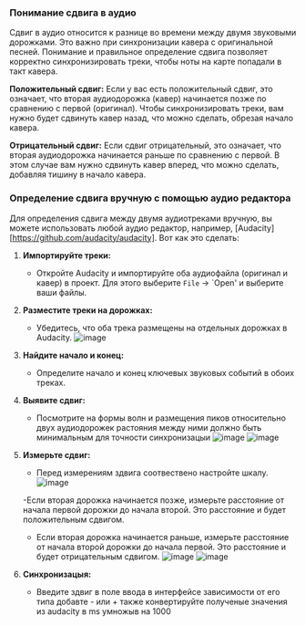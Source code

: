 ### Понимание сдвига в аудио

Сдвиг в аудио относится к разнице во времени между двумя звуковыми дорожками. Это важно при синхронизации кавера с оригинальной песней. Понимание и правильное определение сдвига позволяет корректно синхронизировать треки, чтобы ноты на карте попадали в такт кавера.

**Положительный сдвиг:** Если у вас есть положительный сдвиг, это означает, что вторая аудиодорожка (кавер) начинается позже по сравнению с первой (оригинал). Чтобы синхронизировать треки, вам нужно будет сдвинуть кавер назад, что можно сделать, обрезая начало кавера.

**Отрицательный сдвиг:** Если сдвиг отрицательный, это означает, что вторая аудиодорожка начинается раньше по сравнению с первой. В этом случае вам нужно сдвинуть кавер вперед, что можно сделать, добавляя тишину в начало кавера.

### Определение сдвига вручную с помощью аудио редактора

Для определения сдвига между двумя аудиотреками вручную, вы можете использовать любой аудио редактор, например, [Audacity][https://github.com/audacity/audacity]. Вот как это сделать:

1. **Импортируйте треки:**
   - Откройте Audacity и импортируйте оба аудиофайла (оригинал и кавер) в проект. Для этого выберите `File` -> `Open'  и выберите ваши файлы.

2. **Разместите треки на дорожках:**
   - Убедитесь, что оба трека размещены на отдельных дорожках в Audacity.
   ![image](https://github.com/user-attachments/assets/7225b73e-f01a-4054-9e0d-5c454f58d097)

3. **Найдите начало и конец:**
   - Определите начало и конец ключевых звуковых событий в обоих треках.

5. **Выявите сдвиг:**
   - Посмотрите на формы волн и размещения пиков относительно двух аудиодорожек растояния между ними должно быть минимальным  для точности синхронизацыи
    ![image](https://github.com/user-attachments/assets/5db99bca-0fac-4fa8-a6a4-2756d7680a74)
    ![image](https://github.com/user-attachments/assets/385229c9-4a54-42bf-960b-f8900433094f)

6. **Измерьте сдвиг:**
   - Перед измерениям здвига соотвествено настройте шкалу.
   ![image](https://github.com/user-attachments/assets/f3cc91a2-77d4-48bb-a6ca-85df748e1209)

   -Если вторая дорожка начинается позже, измерьте расстояние от начала первой дорожки до начала второй. Это расстояние и будет положительным сдвигом.
   - Если вторая дорожка начинается раньше, измерьте расстояние от начала второй дорожки до начала первой. Это расстояние и будет отрицательным сдвигом.
  ![image](https://github.com/user-attachments/assets/0460f2db-5d5c-4111-994c-061ca5328ccd)
  ![image](https://github.com/user-attachments/assets/72a35333-69d3-48d6-b3c6-d57227778a1c)

8. **Синхронизацыя:**
   - Введите здвиг в поле ввода в интерфейсе зависимости от его типа добавте - или + также конвертируйте полученые значения из audacity в ms умножыв на 1000
  


